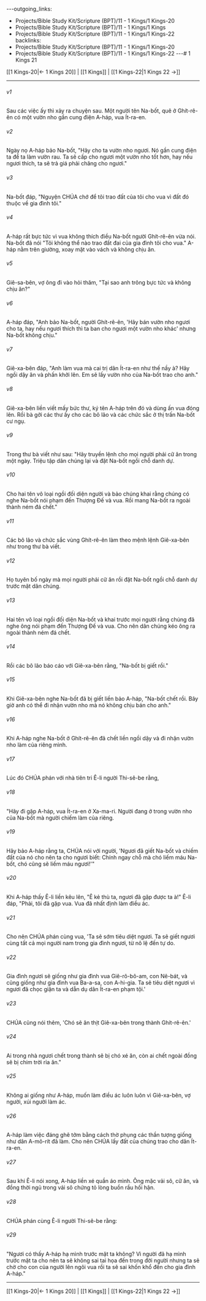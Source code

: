---outgoing_links:
  - Projects/Bible Study Kit/Scripture (BPT)/11 - 1 Kings/1 Kings-20
  - Projects/Bible Study Kit/Scripture (BPT)/11 - 1 Kings/1 Kings
  - Projects/Bible Study Kit/Scripture (BPT)/11 - 1 Kings/1 Kings-22
backlinks:
  - Projects/Bible Study Kit/Scripture (BPT)/11 - 1 Kings/1 Kings-20
  - Projects/Bible Study Kit/Scripture (BPT)/11 - 1 Kings/1 Kings-22
---# 1 Kings 21

[[1 Kings-20|← 1 Kings 20]] | [[1 Kings]] | [[1 Kings-22|1 Kings 22 →]]
***



###### v1 
Sau các việc ấy thì xảy ra chuyện sau. Một người tên Na-bốt, quê ở Ghít-rê-ên có một vườn nho gần cung điện A-háp, vua Ít-ra-en. 

###### v2 
Ngày nọ A-háp bảo Na-bốt, "Hãy cho ta vườn nho ngươi. Nó gần cung điện ta để ta làm vườn rau. Ta sẽ cấp cho ngươi một vườn nho tốt hơn, hay nếu ngươi thích, ta sẽ trả giá phải chăng cho ngươi." 

###### v3 
Na-bốt đáp, "Nguyện CHÚA chớ để tôi trao đất của tôi cho vua vì đất đó thuộc về gia đình tôi." 

###### v4 
A-háp rất bực tức vì vua không thích điều Na-bốt người Ghít-rê-ên vừa nói. Na-bốt đã nói "Tôi không thể nào trao đất đai của gia đình tôi cho vua." A-háp nằm trên giường, xoay mặt vào vách và không chịu ăn. 

###### v5 
Giê-sa-bên, vợ ông đi vào hỏi thăm, "Tại sao anh trông bực tức và không chịu ăn?" 

###### v6 
A-háp đáp, "Anh bảo Na-bốt, người Ghít-rê-ên, 'Hãy bán vườn nho ngươi cho ta, hay nếu ngươi thích thì ta ban cho ngươi một vườn nho khác' nhưng Na-bốt không chịu." 

###### v7 
Giê-xa-bên đáp, "Anh làm vua mà cai trị dân Ít-ra-en như thế nầy à? Hãy ngồi dậy ăn và phấn khởi lên. Em sẽ lấy vườn nho của Na-bốt trao cho anh." 

###### v8 
Giê-xa-bên liền viết mấy bức thư, ký tên A-háp trên đó và dùng ấn vua đóng lên. Rồi bà gởi các thư ấy cho các bô lão và các chức sắc ở thị trấn Na-bốt cư ngụ. 

###### v9 
Trong thư bà viết như sau: "Hãy truyền lệnh cho mọi người phải cữ ăn trong một ngày. Triệu tập dân chúng lại và đặt Na-bốt ngồi chỗ danh dự. 

###### v10 
Cho hai tên vô loại ngồi đối diện người và bảo chúng khai rằng chúng có nghe Na-bốt nói phạm đến Thượng Đế và vua. Rồi mang Na-bốt ra ngoài thành ném đá chết." 

###### v11 
Các bô lão và chức sắc vùng Ghít-rê-ên làm theo mệnh lệnh Giê-xa-bên như trong thư bà viết. 

###### v12 
Họ tuyên bố ngày mà mọi người phải cữ ăn rồi đặt Na-bốt ngồi chỗ danh dự trước mặt dân chúng. 

###### v13 
Hai tên vô loại ngồi đối diện Na-bốt và khai trước mọi người rằng chúng đã nghe ông nói phạm đến Thượng Đế và vua. Cho nên dân chúng kéo ông ra ngoài thành ném đá chết. 

###### v14 
Rồi các bô lão báo cáo với Giê-xa-bên rằng, "Na-bốt bị giết rồi." 

###### v15 
Khi Giê-xa-bên nghe Na-bốt đã bị giết liền bảo A-háp, "Na-bốt chết rồi. Bây giờ anh có thể đi nhận vườn nho mà nó không chịu bán cho anh." 

###### v16 
Khi A-háp nghe Na-bốt ở Ghít-rê-ên đã chết liền ngồi dậy và đi nhận vườn nho làm của riêng mình. 

###### v17 
Lúc đó CHÚA phán với nhà tiên tri Ê-li người Thi-sê-be rằng, 

###### v18 
"Hãy đi gặp A-háp, vua Ít-ra-en ở Xa-ma-ri. Người đang ở trong vườn nho của Na-bốt mà người chiếm làm của riêng. 

###### v19 
Hãy bảo A-háp rằng ta, CHÚA nói với người, 'Ngươi đã giết Na-bốt và chiếm đất của nó cho nên ta cho ngươi biết: Chính ngay chỗ mà chó liếm máu Na-bốt, chó cũng sẽ liếm máu ngươi!'" 

###### v20 
Khi A-háp thấy Ê-li liền kêu lên, "Ê kẻ thù ta, ngươi đã gặp được ta à!" Ê-li đáp, "Phải, tôi đã gặp vua. Vua đã nhất định làm điều ác. 

###### v21 
Cho nên CHÚA phán cùng vua, 'Ta sẽ sớm tiêu diệt ngươi. Ta sẽ giết ngươi cùng tất cả mọi người nam trong gia đình ngươi, từ nô lệ đến tự do. 

###### v22 
Gia đình ngươi sẽ giống như gia đình vua Giê-rô-bô-am, con Nê-bát, và cũng giống như gia đình vua Ba-a-sa, con A-hi-gia. Ta sẽ tiêu diệt ngươi vì ngươi đã chọc giận ta và dẫn dụ dân Ít-ra-en phạm tội.' 

###### v23 
CHÚA cũng nói thêm, 'Chó sẽ ăn thịt Giê-xa-bên trong thành Ghít-rê-ên.' 

###### v24 
Ai trong nhà ngươi chết trong thành sẽ bị chó xé ăn, còn ai chết ngoài đồng sẽ bị chim trời rỉa ăn." 

###### v25 
Không ai giống như A-háp, muốn làm điều ác luôn luôn vì Giê-xa-bên, vợ người, xúi người làm ác. 

###### v26 
A-háp làm việc đáng ghê tởm bằng cách thờ phụng các thần tượng giống như dân A-mô-rít đã làm. Cho nên CHÚA lấy đất của chúng trao cho dân Ít-ra-en. 

###### v27 
Sau khi Ê-li nói xong, A-háp liền xé quần áo mình. Ông mặc vải sô, cữ ăn, và đồng thời ngủ trong vải sô chứng tỏ lòng buồn rầu hối hận. 

###### v28 
CHÚA phán cùng Ê-li người Thi-sê-be rằng: 

###### v29 
"Ngươi có thấy A-háp hạ mình trước mặt ta không? Vì người đã hạ mình trước mặt ta cho nên ta sẽ không sai tai họa đến trong đời người nhưng ta sẽ chờ cho con của người lên ngôi vua rồi ta sẽ sai khốn khổ đến cho gia đình A-háp."

***
[[1 Kings-20|← 1 Kings 20]] | [[1 Kings]] | [[1 Kings-22|1 Kings 22 →]]
